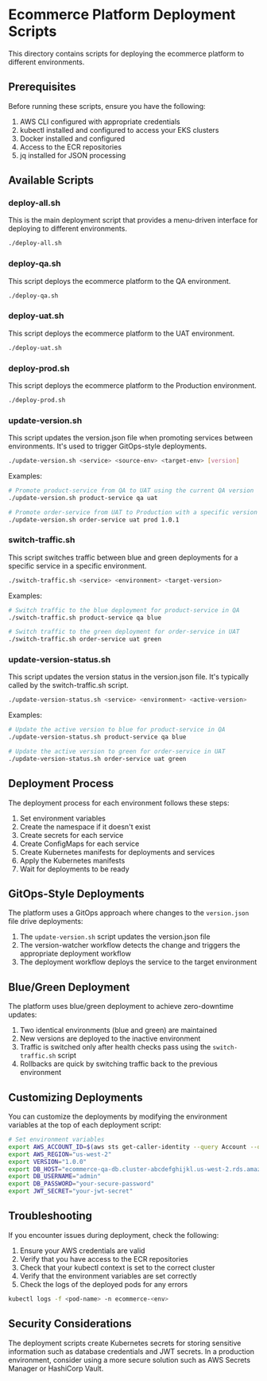 # Ecommerce Platform Deployment Scripts

This directory contains scripts for deploying the ecommerce platform to different environments.

## Prerequisites

Before running these scripts, ensure you have the following:

1. AWS CLI configured with appropriate credentials
2. kubectl installed and configured to access your EKS clusters
3. Docker installed and configured
4. Access to the ECR repositories
5. jq installed for JSON processing

## Available Scripts

### deploy-all.sh

This is the main deployment script that provides a menu-driven interface for deploying to different environments.

```bash
./deploy-all.sh
```

### deploy-qa.sh

This script deploys the ecommerce platform to the QA environment.

```bash
./deploy-qa.sh
```

### deploy-uat.sh

This script deploys the ecommerce platform to the UAT environment.

```bash
./deploy-uat.sh
```

### deploy-prod.sh

This script deploys the ecommerce platform to the Production environment.

```bash
./deploy-prod.sh
```

### update-version.sh

This script updates the version.json file when promoting services between environments. It's used to trigger GitOps-style deployments.

```bash
./update-version.sh <service> <source-env> <target-env> [version]
```

Examples:

```bash
# Promote product-service from QA to UAT using the current QA version
./update-version.sh product-service qa uat

# Promote order-service from UAT to Production with a specific version
./update-version.sh order-service uat prod 1.0.1
```

### switch-traffic.sh

This script switches traffic between blue and green deployments for a specific service in a specific environment.

```bash
./switch-traffic.sh <service> <environment> <target-version>
```

Examples:

```bash
# Switch traffic to the blue deployment for product-service in QA
./switch-traffic.sh product-service qa blue

# Switch traffic to the green deployment for order-service in UAT
./switch-traffic.sh order-service uat green
```

### update-version-status.sh

This script updates the version status in the version.json file. It's typically called by the switch-traffic.sh script.

```bash
./update-version-status.sh <service> <environment> <active-version>
```

Examples:

```bash
# Update the active version to blue for product-service in QA
./update-version-status.sh product-service qa blue

# Update the active version to green for order-service in UAT
./update-version-status.sh order-service uat green
```

## Deployment Process

The deployment process for each environment follows these steps:

1. Set environment variables
2. Create the namespace if it doesn't exist
3. Create secrets for each service
4. Create ConfigMaps for each service
5. Create Kubernetes manifests for deployments and services
6. Apply the Kubernetes manifests
7. Wait for deployments to be ready

## GitOps-Style Deployments

The platform uses a GitOps approach where changes to the `version.json` file drive deployments:

1. The `update-version.sh` script updates the version.json file
2. The version-watcher workflow detects the change and triggers the appropriate deployment workflow
3. The deployment workflow deploys the service to the target environment

## Blue/Green Deployment

The platform uses blue/green deployment to achieve zero-downtime updates:

1. Two identical environments (blue and green) are maintained
2. New versions are deployed to the inactive environment
3. Traffic is switched only after health checks pass using the `switch-traffic.sh` script
4. Rollbacks are quick by switching traffic back to the previous environment

## Customizing Deployments

You can customize the deployments by modifying the environment variables at the top of each deployment script:

```bash
# Set environment variables
export AWS_ACCOUNT_ID=$(aws sts get-caller-identity --query Account --output text)
export AWS_REGION="us-west-2"
export VERSION="1.0.0"
export DB_HOST="ecommerce-qa-db.cluster-abcdefghijkl.us-west-2.rds.amazonaws.com"
export DB_USERNAME="admin"
export DB_PASSWORD="your-secure-password"
export JWT_SECRET="your-jwt-secret"
```

## Troubleshooting

If you encounter issues during deployment, check the following:

1. Ensure your AWS credentials are valid
2. Verify that you have access to the ECR repositories
3. Check that your kubectl context is set to the correct cluster
4. Verify that the environment variables are set correctly
5. Check the logs of the deployed pods for any errors

```bash
kubectl logs -f <pod-name> -n ecommerce-<env>
```

## Security Considerations

The deployment scripts create Kubernetes secrets for storing sensitive information such as database credentials and JWT secrets. In a production environment, consider using a more secure solution such as AWS Secrets Manager or HashiCorp Vault.
